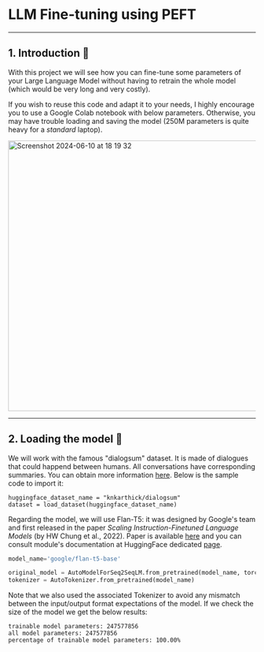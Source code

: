 # LLM Fine-tuning using PEFT

---

## 1. Introduction :open_book:

With this project we will see how you can fine-tune some parameters of your Large Language Model without having to retrain the whole model (which would be very long and very costly). 

If you wish to reuse this code and adapt it to your needs, I highly encourage you to use a Google Colab notebook with below parameters. Otherwise, you may have trouble loading and saving the model (250M parameters is quite heavy for a *standard* laptop).

<img width="549" alt="Screenshot 2024-06-10 at 18 19 32" src="https://github.com/julienguyet/peft_fine_tuning/assets/55974674/4d170554-a8ef-41b2-8953-cb0399f07487">

---

## 2. Loading the model :telescope:

We will work with the famous "dialogsum" dataset. It is made of dialogues that could happend between humans. All conversations have corresponding summaries.
You can obtain more information [here](https://huggingface.co/datasets/knkarthick/dialogsum). Below is the sample code to import it:

```
huggingface_dataset_name = "knkarthick/dialogsum"
dataset = load_dataset(huggingface_dataset_name)
```

Regarding the model, we will use Flan-T5: it was designed by Google's team and first released in the paper *Scaling Instruction-Finetuned Language Models* (by HW Chung et al., 2022). Paper is available [here](https://arxiv.org/pdf/2210.11416) and you can consult module's documentation at HuggingFace dedicated [page](https://huggingface.co/docs/transformers/en/model_doc/flan-t5).

```python
model_name='google/flan-t5-base'

original_model = AutoModelForSeq2SeqLM.from_pretrained(model_name, torch_dtype=torch.bfloat16)
tokenizer = AutoTokenizer.from_pretrained(model_name)
```

Note that we also used the associated Tokenizer to avoid any mismatch between the input/output format expectations of the model.
If we check the size of the model we get the below results:

```
trainable model parameters: 247577856
all model parameters: 247577856
percentage of trainable model parameters: 100.00%
```
